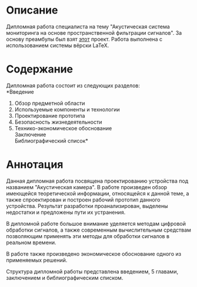 # Описание
Дипломная работа специалиста на тему "Акустическая система мониторинга на основе пространственной фильтрации сигналов". За основу преамбулы был взят [этот](https://github.com/mstyura/bsuir-diploma-latex) проект. Работа выполнена с использованием системы вёрски LaTeX.

# Содержание
Дипломная работа состоит из следующих разделов:</br>
*Введение</br>
1. Обзор предметной области</br>
2. Используемые компоненты и технологии</br>
3. Проектирование прототипа</br>
4. Безопасность жизнедеятельности</br>
5. Технико-экономическое обоснование</br>
Заключение</br>
Библиографический список*

# Аннотация
Данная дипломная работа посвящена проектированию устройства под названием "Акустическая камера". В работе произведен обзор имеющейся теоретической информации, относящейся к данной теме, а также спроектирован и построен рабочий прототип данного устройства. Результат разработки проанализирован, выделены недостатки и предложены пути их устранения.

В дипломной работе большое внимание уделяется методам цифровой обработки сигналов, а также современным вычислительным средствам позволяющим применять эти методы для обработки сигналов в реальном времени.

В работе также произведено экономическое обоснование одного из применяемых решений.

Структура дипломной работы представлена введением, 5 главами, заключением и библиографическим списком.
